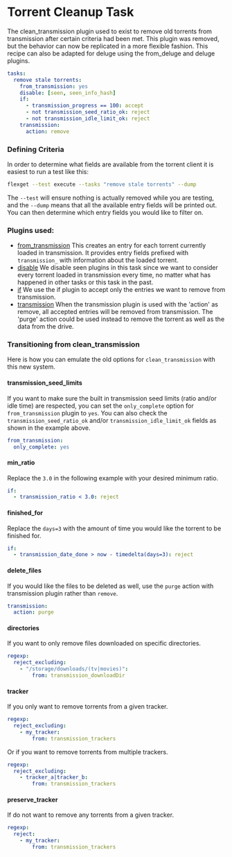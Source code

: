 # Torrent Cleanup Task

The clean_transmission plugin used to exist to remove old torrents from transmission after certain criteria had been met. This plugin was removed, but the behavior can now be replicated in a more flexible fashion. This recipe can also be adapted for deluge using the from_deluge and deluge plugins.

```yaml
tasks:
  remove stale torrents:
    from_transmission: yes
    disable: [seen, seen_info_hash]
    if:
      - transmission_progress == 100: accept
      - not transmission_seed_ratio_ok: reject
      - not transmission_idle_limit_ok: reject
    transmission:
      action: remove
```

### Defining Criteria
In order to determine what fields are available from the torrent client it is easiest to run a test like this:
```sh
flexget --test execute --tasks "remove stale torrents" --dump
```
The `--test` will ensure nothing is actually removed while you are testing, and the `--dump` means that all the available entry fields will be printed out. You can then determine which entry fields you would like to filter on.

### Plugins used:

- [from_transmission](/Plugins/from_transmission) This creates an entry for each torrent currently loaded in transmission. It provides entry fields prefixed with `transmission_` with information about the loaded torrent.
- [disable](/Plugins/disable) We disable seen plugins in this task since we want to consider every torrent loaded in transmission every time, no matter what has happened in other tasks or this task in the past.
- [if](/Plugins/if) We use the if plugin to accept only the entries we want to remove from transmission.
- [transmission](/Plugins/transmission) When the transmission plugin is used with the 'action' as remove, all accepted entries will be removed from transmission. The 'purge' action could be used instead to remove the torrent as well as the data from the drive.

### Transitioning from clean_transmission
Here is how you can emulate the old options for `clean_transmission` with this new system.

#### transmission_seed_limits
If you want to make sure the built in transmission seed limits (ratio and/or idle time) are respected, you can set the `only_complete` option for `from_transmission` plugin to `yes`. You can also check the `transmission_seed_ratio_ok` and/or `transmission_idle_limit_ok` fields as shown in the example above.

```yaml
from_transmission:
  only_complete: yes
```

#### min_ratio
Replace the `3.0` in the following example with your desired minimum ratio.

```yaml
if:
  - transmission_ratio < 3.0: reject
```

#### finished_for
Replace the `days=3` with the amount of time you would like the torrent to be finished for.

```yaml
if:
  - transmission_date_done > now - timedelta(days=3): reject
```

#### delete_files
If you would like the files to be deleted as well, use the `purge` action with transmission plugin rather than `remove`.

```yaml
transmission:
  action: purge
```

#### directories
If you want to only remove files downloaded on specific directories.

```yaml
regexp:
  reject_excluding:
    - "/storage/downloads/(tv|movies)":
        from: transmission_downloadDir
```

#### tracker
If you only want to remove torrents from a given tracker.

```yaml
regexp:
  reject_excluding:
    - my_tracker:
        from: transmission_trackers
```
Or if you want to remove torrents from multiple trackers.
```yaml
regexp:
  reject_excluding:
    - tracker_a|tracker_b:
        from: transmission_trackers
```

#### preserve_tracker
If do not want to remove any torrents from a given tracker.

```yaml
regexp:
  reject:
    - my_tracker:
        from: transmission_trackers
```